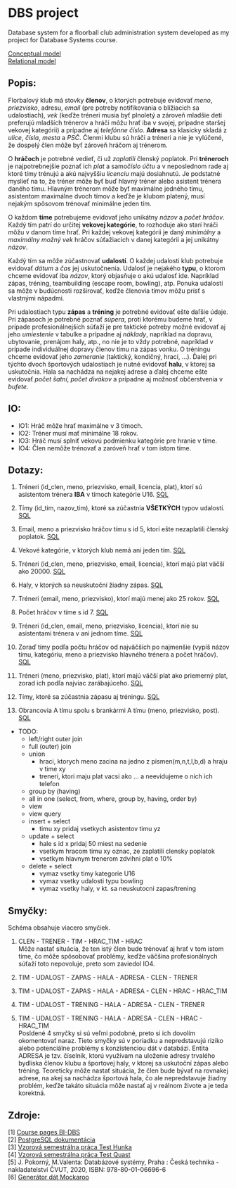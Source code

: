 
# DBS project

Database system for a floorball club administration system developed as my project for Database Systems course.

[Conceptual model](img/conceptual.png)  
[Relational model](img/relational.png)

## Popis:

Florbalový klub má stovky **členov**, o ktorých potrebuje evidovať *meno*, *priezvisko*, adresu, *email* (pre potreby notifikovania o blížiacich sa udalostiach), *vek* (keďže tréneri musia byť plnoletý a zároveň mladšie deti preferujú mladších trénerov a hráči môžu hrať iba v svojej, prípadne staršej vekovej kategórii) a prípadne aj *telefónne číslo*. **Adresa** sa klasicky skladá z *ulice*, *čísla*, *mesta* a *PSČ*. Členmi klubu sú hráči a tréneri a nie je vylúčené, že dospelý člen môže byť zároveň hráčom aj trénerom.

O **hráčoch** je potrebné vedieť, či už *zaplatili* členský poplatok. Pri **tréneroch** je najpotrebnejšie poznať ich *plat* a samo*číslo účtu* a v neposlednom rade aj ktoré tímy trénujú a akú najvyššiu *licenciu* majú dosiahnutú. Je podstatné myslieť na to, že tréner môže byť buď hlavný tréner alebo asistent trénera daného tímu. Hlavným trénerom môže byť maximálne jedného tímu, asistentom maximálne dvoch tímov a keďže je klubom platený, musí nejakým spôsovom trénovať minimálne jeden tím.

O každom **tíme** potrebujeme evidovať jeho unikátny *názov* a *počet hráčov*. Každý tím patrí do určitej **vekovej kategórie**, to rozhoduje ako starí hráči môžu v danom tíme hrať. Pri každej vekovej kategórii je daný *minimálny* a *maximálny možný vek* hráčov súťažiacich v danej kategórii a jej unikátny *názov*.

Každý tím sa môže zúčastnovať **udalostí**. O každej udalosti klub potrebuje evidovať *dátum* a *čas* jej uskutočnenia. Udalosť je nejakého **typu**, o ktorom chceme evidovať iba *názov*, ktorý objasňuje o akú udalosť ide. Napríklad zápas, tréning, teambuilding (escape room, bowling), atp. Ponuka udalostí sa môže v budúcnosti rozširovať, keďže členovia tímov môžu prísť s vlastnými nápadmi.

Pri udalostiach typu **zápas**  a **tréning** je potrebné evidovať ešte daľšie údaje. Pri zápasoch je potrebné poznať *súpera*, proti ktorému budeme hrať, v prípade profesionálnejších súťaží je pre taktické potreby možné evidovať aj jeho *umiestenie* v tabulke a prípadne aj *náklady*, napríklad na dopravu, ubytovanie, prenájom haly, atp., no nie je to vždy potrebné, napríklad v prípade individuálnej dopravy členov tímu na zápas vonku. O tréningu chceme evidovať jeho *zameranie* (taktický, kondičný, hrací, ...). Ďalej pri týchto dvoch športových udalostiach je nutné evidovať **halu**, v ktorej sa uskutočnia. Hala sa nachádza na nejakej adrese a ďalej chceme ešte evidovať *počet šatní*, *počet divákov* a prípadne aj možnosť občerstvenia v *bufete*.


## IO:
- IO1: Hráč môže hrať maximálne v 3 tímoch.
- IO2: Tréner musí mať minimálne 18 rokov.
- IO3: Hráč musí splniť vekovú podmienku kategórie pre hranie v tíme.
- IO4: Člen nemôže trénovať a zaróveň hrať v tom istom tíme.

## Dotazy:

1. Tréneri (id_clen, meno, priezvisko, email, licencia, plat), ktorí sú asistentom trénera **IBA** v tímoch kategórie U16.
   [SQL](sql/01.sql)
   
2. Tímy (id_tim, nazov_tim), ktoré sa zúčastnia **VŠETKÝCH** typov udalostí.
   [SQL](sql/02.sql)
   
3. Email, meno a priezvisko hráčov tímu s id 5, ktorí ešte nezaplatili členský poplatok.
   [SQL](sql/03.sql)
   
4. Vekové kategórie, v ktorých klub nemá ani jeden tím.
   [SQL](sql/04.sql)
   
5. Tréneri (id_clen, meno, priezvisko, email, licencia), ktorí majú plat väčší ako 20000.
   [SQL](sql/05.sql)
   
6. Haly, v ktorých sa neuskutoční žiadny zápas.
   [SQL](sql/06.sql)
   
7. Tréneri (email, meno, priezvisko), ktorí majú menej ako 25 rokov.
   [SQL](sql/07.sql)
   
8. Počet hráčov v tíme s id 7.
   [SQL](sql/08.sql)
   
9. Tréneri (id_clen, email, meno, priezvisko, licencia), ktorí nie su asistentami trénera v ani jednom tíme.
   [SQL](sql/09.sql)
   
10. Zoraď tímy podľa počtu hráčov od najväčších po najmenšie (vypíš názov tímu, kategóriu, meno a priezvisko hlavného trénera a počet hráčov).
   [SQL](sql/10.sql)
    
11. Tréneri (meno, priezvisko, plat), ktorí majú väčší plat ako priemerný plat, zorad ich podľa najviac zarábajúceho.
   [SQL](sql/11.sql)
    
12. Tímy, ktoré sa zúčastnia zápasu aj tréningu.
    [SQL](sql/12.sql)
    
13. Obrancovia A tímu spolu s brankármi A tímu (meno, priezvisko, post).
    [SQL](sql/13.sql)

- TODO:
   - left/right outer join
   - full (outer) join
   - union
     - hraci, ktorych meno zacina na jedno z pismen(m,n,t,l,b,d) a hraju v time xy
     - treneri, ktori maju plat vacsi ako ... a neevidujeme o nich ich telefon
   - group by (having)
   - all in one (select, from, where, group by, having, order by)
   - view
   - view query
   - insert + select
     - timu xy pridaj vsetkych asistentov timu yz
   - update + select 
     - hale s id x pridaj 50 miest na sedenie
     - vsetkym hracom timu xy oznac, ze zaplatili clensky poplatok
     - vsetkym hlavnym trenerom zdvihni plat o 10%
   - delete + select
      - vymaz vsetky timy kategorie U16
      - vymaz vsetky udalosti typu bowling
      - vymaz vsetky haly, v kt. sa neuskutocni zapas/trening


## Smyčky:

Schéma obsahuje viacero smyčiek.

1. CLEN - TRENER - TIM - HRAC_TIM - HRAC  
Môže nastať situácia, že ten istý člen bude trénovať aj hrať v tom istom tíme, čo môže spôsobovať problémy, keďže väčšina profesionálnych súťaží toto nepovoluje,  preto som zaviedol IO4.  

2. TIM - UDALOST - ZAPAS - HALA - ADRESA - CLEN - TRENER
3. TIM - UDALOST - ZAPAS - HALA - ADRESA - CLEN - HRAC - HRAC_TIM
4. TIM - UDALOST - TRENING - HALA - ADRESA - CLEN - TRENER
5. TIM - UDALOST - TRENING - HALA - ADRESA - CLEN - HRAC - HRAC_TIM  
Posldené 4 smyčky si sú veľmi podobné, preto si ich dovolím okomentovať naraz. Tieto smyčky sú v poriadku a nepredstavujú riziko alebo potenciálne problémy s konzistenciou dát v databázi. Entita ADRESA je tzv. číselník, ktorú využívam na uloženie adresy trvalého bydliska členov klubu a športovej haly, v ktorej sa uskutoční zápas alebo tréning. Teoreticky môže nastať situácia, že člen bude bývať na rovnakej adrese, na akej sa nachádza športová hala, čo ale nepredstavuje žiadny problém, keďže takáto situácia môže nastať aj v reálnom živote a je teda korektná.
   
## Zdroje:

[1] [Course pages BI-DBS](https://courses.fit.cvut.cz/BI-DBS/)  
[2] [PostgreSQL dokumentácia](https://www.postgresql.org/docs/current/)  
[3] [Vzorová semestrálna práca Test Hunka](https://users.fit.cvut.cz/~hunkajir/dbs2/main.xml)  
[4] [Vzorová semestrálna práca Test Quast](https://users.fit.cvut.cz/~hunkajir/dbs/main.xml)  
[5] J. Pokorný, M.Valenta: Databázové systémy, Praha : Česká technika - nakladatelství ČVUT, 2020, ISBN: 978-80-01-06696-6  
[6] [Generátor dát Mockaroo](https://www.mockaroo.com/)  